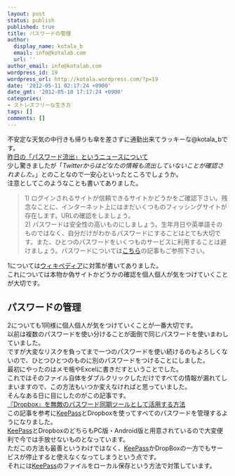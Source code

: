 ```yaml
---
layout: post
status: publish
published: true
title: パスワードの管理
author:
  display_name: kotala_b
  email: info@kotalab.com
  url: ''
author_email: info@kotalab.com
wordpress_id: 19
wordpress_url: http://kotala.wordpress.com/?p=19
date: '2012-05-11 02:17:24 +0900'
date_gmt: '2012-05-10 17:17:24 +0900'
categories:
- ストレスフリーな生き方
tags: []
comments: []
---
```

<p>不安定な天気の中行きも帰りも傘を差さずに通勤出来てラッキーな@kotala_bです。<br />
<a title="昨日の「パスワード流出」というニュースについて" href="http://blog.jp.twitter.com/2012/05/blog-post.html" target="_blank">昨日の「パスワード流出」というニュースについて</a><br />
少し驚きましたが「<em>Twitterからはどなたの情報も流出していないことが確認されました。</em>」とのことなので一安心といったところでしょうか。<br />
注意としてこのようなことも書いてありました。</p>
<blockquote><p>
1) ログインされるサイトが信頼できるサイトかどうかをご確認下さい。残念なことに、インターネット上にはまだいくつものフィッシングサイトが存在します。URLの確認をしましょう。<br />
2) パスワードは安全性の高いものにしましょう。生年月日や英単語そのものではなく、自分だけがわかるパスワードにすることはとても大切です。また、ひとつのパスワードをいくつものサービスに利用することは避けましょう。パスワードについては<a href="http://blog.jp.twitter.com/2012/03/blog-post.html">こちら</a>の記事もご参照下さい。
</p></blockquote>
<p><!--more--></p>
<p>1については<a title="ウィキペディア" href="http://ja.wikipedia.org/wiki/%E3%83%95%E3%82%A3%E3%83%83%E3%82%B7%E3%83%B3%E3%82%B0_(%E8%A9%90%E6%AC%BA)#.E4.BA.88.E9.98.B2.E7.AD.96" target="_blank">ウィキペディア</a>に対策が書いてありました。<br />
これについては本物か偽サイトかどうかの確認を個人個人が気をつけていくことが大切です。</p>
<h2>パスワードの管理</h2>
<p>2についても1同様に個人個人が気をつけていくことが一番大切です。<br />
以前は複数のパスワードを使い分けることが面倒で同じパスワードを使いまわしていました。<br />
ですが大変なリスクを負ってまで一つのパスワードを使い続けるのもよろしくないので、ひとつひとつのものに別のパスワードをつけることにしました。<br />
最初にやったのはメモ帳やExcelに書きだすということでした。<br />
これではそのファイル自体をダブルクリックしただけですべての情報が漏れてしまいますので、この方法もいつか変えなければと思っていました。<br />
そんなある日に目にしたのがこの記事です。<br />
<a title="『Dropbox』を無敵のパスワード同期ツールとして活用する方法" href="http://www.lifehacker.jp/2008/10/dropbox.html" target="_blank">『Dropbox』を無敵のパスワード同期ツールとして活用する方法</a><br />
この記事を参考に<a title="KeePass" href="http://keepass.info/" target="_blank">KeePass</a>とDropboxを使ってすべてのパスワードを管理するようになりました。<br />
<a title="KeePass" href="http://keepass.info/" target="_blank">KeePass</a>とDropboxのどちらもPC版・Android版と用意されているので大変便利で今では手放せないものとなっています。<br />
ただこの方法も最善というわけではなく、<a title="KeePass" href="http://keepass.info/" target="_blank">KeePass</a>かDropBoxの一方でもサービスが停止すると使えなくなってしまうという点です。<br />
それには<a title="KeePass" href="http://keepass.info/" target="_blank">KeePass</a>のファイルをローカル保存という方法で対策しています。</p>
